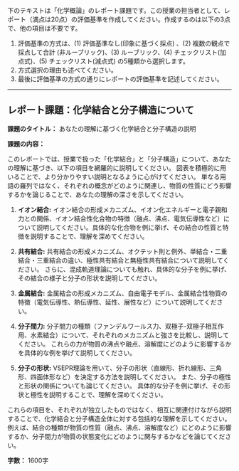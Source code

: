 下のテキストは「化学概論」のレポート課題です。この授業の担当者として、レポート（満点は20点）の評価基準を作成してください。作成するのは以下の3点で、他の項目は不要です。

1. 評価基準の方式は、(1) 評価基準なし(印象に基づく採点) 、(2) 複数の観点で採点して合計  (非ルーブリック)、(3) ルーブリック、(4) チェックリスト(加点式)、(5) チェックリスト(減点式) の5種類から選択します。
2. 方式選択の理由も述べてください。
3. 最後に評価基準の方式の通りにレポートの評価基準を記述してください。

---------------------------------------
## レポート課題：化学結合と分子構造について

**課題のタイトル：** あなたの理解に基づく化学結合と分子構造の説明

**課題の内容：**

このレポートでは、授業で扱った「化学結合」と「分子構造」について、あなたの理解に基づき、以下の項目を網羅的に説明してください。  図表を積極的に用いることで、より分かりやすい説明となるように心がけてください。  単なる用語の羅列ではなく、それぞれの概念がどのように関連し、物質の性質にどう影響するかを論じることで、あなたの理解の深さを示してください。

1. **イオン結合:** イオン結合の形成メカニズム、イオン化エネルギーと電子親和力との関係、イオン結合性化合物の特徴（融点、沸点、電気伝導性など）について説明してください。具体的な化合物を例に挙げ、その結合の性質と特徴を説明することで、理解を深めてください。

2. **共有結合:** 共有結合の形成メカニズム、オクテット則と例外、単結合・二重結合・三重結合の違い、極性共有結合と無極性共有結合について説明してください。  さらに、混成軌道理論についても触れ、具体的な分子を例に挙げ、その結合の様子と分子の形状を説明してください。

3. **金属結合:** 金属結合の形成メカニズム、自由電子モデル、金属結合性物質の特徴（電気伝導性、熱伝導性、延性、展性など）について説明してください。

4. **分子間力:** 分子間力の種類（ファンデルワールス力、双極子-双極子相互作用、水素結合）について、それぞれのメカニズムと強さを比較し、説明してください。  これらの力が物質の沸点や融点、溶解度にどのように影響するかを具体的な例を挙げて説明してください。

5. **分子の形状:** VSEPR理論を用いて、分子の形状（直線形、折れ線形、三角形、四面体形など）を決定する方法を説明してください。  また、分子の極性と形状の関係についても論じてください。  具体的な分子を例に挙げ、その形状と極性を説明することで、理解を深めてください。

これらの項目を、それぞれが独立したものではなく、相互に関連付けながら説明することで、化学結合と分子構造全体に対する包括的な理解を示してください。 例えば、結合の種類が物質の性質（融点、沸点、溶解度など）にどのように影響するか、分子間力が物質の状態変化にどのように関与するかなどを論じてください。

**字数：** 1600字


